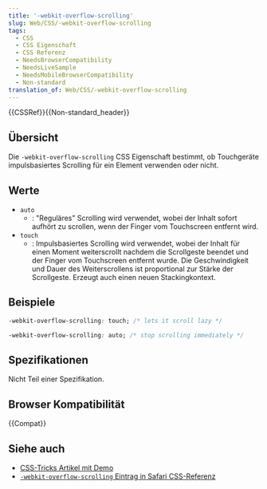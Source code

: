 ```yaml
---
title: '-webkit-overflow-scrolling'
slug: Web/CSS/-webkit-overflow-scrolling
tags:
  - CSS
  - CSS Eigenschaft
  - CSS Referenz
  - NeedsBrowserCompatibility
  - NeedsLiveSample
  - NeedsMobileBrowserCompatibility
  - Non-standard
translation_of: Web/CSS/-webkit-overflow-scrolling
---
```

{{CSSRef}}{{Non-standard_header}}

## Übersicht

Die `-webkit-overflow-scrolling` CSS Eigenschaft bestimmt, ob Touchgeräte impulsbasiertes Scrolling für ein Element verwenden oder nicht.

## Werte

- `auto`
  - : "Reguläres" Scrolling wird verwendet, wobei der Inhalt sofort aufhört zu scrollen, wenn der Finger vom Touchscreen entfernt wird.
- `touch`
  - : Impulsbasiertes Scrolling wird verwendet, wobei der Inhalt für einen Moment weiterscrollt nachdem die Scrollgeste beendet und der Finger vom Touchscreen entfernt wurde. Die Geschwindigkeit und Dauer des Weiterscrollens ist proportional zur Stärke der Scrollgeste. Erzeugt auch einen neuen Stackingkontext.

## Beispiele

```css
-webkit-overflow-scrolling: touch; /* lets it scroll lazy */

-webkit-overflow-scrolling: auto; /* stop scrolling immediately */
```

## Spezifikationen

Nicht Teil einer Spezifikation.

## Browser Kompatibilität

{{Compat}}

## Siehe auch

- [CSS-Tricks Artikel mit Demo](http://css-tricks.com/snippets/css/momentum-scrolling-on-ios-overflow-elements/)
- [`-webkit-overflow-scrolling` Eintrag in Safari CSS-Referenz](https://developer.apple.com/library/safari/documentation/AppleApplications/Reference/SafariCSSRef/Articles/StandardCSSProperties.html#//apple_ref/css/property/-webkit-overflow-scrolling)
